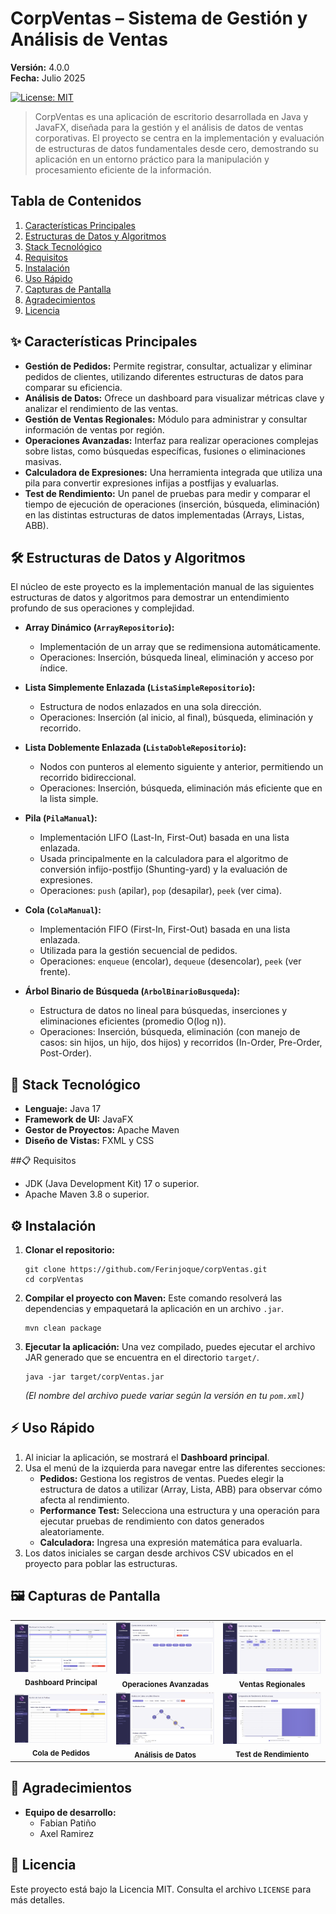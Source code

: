# CorpVentas – Sistema de Gestión y Análisis de Ventas

**Versión:** 4.0.0  
**Fecha:** Julio 2025

[![License: MIT](https://img.shields.io/badge/License-MIT-blue.svg)](https://opensource.org/licenses/MIT)

> CorpVentas es una aplicación de escritorio desarrollada en Java y JavaFX, diseñada para la gestión y el análisis de datos de ventas corporativas. El proyecto se centra en la implementación y evaluación de estructuras de datos fundamentales desde cero, demostrando su aplicación en un entorno práctico para la manipulación y procesamiento eficiente de la información.

## Tabla de Contenidos
1. [Características Principales](#-características-principales)
2. [Estructuras de Datos y Algoritmos](#-estructuras-de-datos-y-algoritmos)
3. [Stack Tecnológico](#-stack-tecnológico)
4. [Requisitos](#-requisitos)
5. [Instalación](#-instalación)
6. [Uso Rápido](#-uso-rápido)
7. [Capturas de Pantalla](#-capturas-de-pantalla)
8. [Agradecimientos](#-agradecimientos)
9. [Licencia](#-licencia)

## ✨ Características Principales

* **Gestión de Pedidos:** Permite registrar, consultar, actualizar y eliminar pedidos de clientes, utilizando diferentes estructuras de datos para comparar su eficiencia.
* **Análisis de Datos:** Ofrece un dashboard para visualizar métricas clave y analizar el rendimiento de las ventas.
* **Gestión de Ventas Regionales:** Módulo para administrar y consultar información de ventas por región.
* **Operaciones Avanzadas:** Interfaz para realizar operaciones complejas sobre listas, como búsquedas específicas, fusiones o eliminaciones masivas.
* **Calculadora de Expresiones:** Una herramienta integrada que utiliza una pila para convertir expresiones infijas a postfijas y evaluarlas.
* **Test de Rendimiento:** Un panel de pruebas para medir y comparar el tiempo de ejecución de operaciones (inserción, búsqueda, eliminación) en las distintas estructuras de datos implementadas (Arrays, Listas, ABB).

## 🛠️ Estructuras de Datos y Algoritmos

El núcleo de este proyecto es la implementación manual de las siguientes estructuras de datos y algoritmos para demostrar un entendimiento profundo de sus operaciones y complejidad.

* **Array Dinámico (`ArrayRepositorio`):**
    * Implementación de un array que se redimensiona automáticamente.
    * Operaciones: Inserción, búsqueda lineal, eliminación y acceso por índice.

* **Lista Simplemente Enlazada (`ListaSimpleRepositorio`):**
    * Estructura de nodos enlazados en una sola dirección.
    * Operaciones: Inserción (al inicio, al final), búsqueda, eliminación y recorrido.

* **Lista Doblemente Enlazada (`ListaDobleRepositorio`):**
    * Nodos con punteros al elemento siguiente y anterior, permitiendo un recorrido bidireccional.
    * Operaciones: Inserción, búsqueda, eliminación más eficiente que en la lista simple.

* **Pila (`PilaManual`):**
    * Implementación LIFO (Last-In, First-Out) basada en una lista enlazada.
    * Usada principalmente en la calculadora para el algoritmo de conversión infijo-postfijo (Shunting-yard) y la evaluación de expresiones.
    * Operaciones: `push` (apilar), `pop` (desapilar), `peek` (ver cima).

* **Cola (`ColaManual`):**
    * Implementación FIFO (First-In, First-Out) basada en una lista enlazada.
    * Utilizada para la gestión secuencial de pedidos.
    * Operaciones: `enqueue` (encolar), `dequeue` (desencolar), `peek` (ver frente).

* **Árbol Binario de Búsqueda (`ArbolBinarioBusqueda`):**
    * Estructura de datos no lineal para búsquedas, inserciones y eliminaciones eficientes (promedio O(log n)).
    * Operaciones: Inserción, búsqueda, eliminación (con manejo de casos: sin hijos, un hijo, dos hijos) y recorridos (In-Order, Pre-Order, Post-Order).

## 🚀 Stack Tecnológico

* **Lenguaje:** Java 17
* **Framework de UI:** JavaFX
* **Gestor de Proyectos:** Apache Maven
* **Diseño de Vistas:** FXML y CSS

##📋 Requisitos

* JDK (Java Development Kit) 17 o superior.
* Apache Maven 3.8 o superior.

## ⚙️ Instalación

1.  **Clonar el repositorio:**
    ```
    git clone https://github.com/Ferinjoque/corpVentas.git
    cd corpVentas
    ```

2.  **Compilar el proyecto con Maven:**
    Este comando resolverá las dependencias y empaquetará la aplicación en un archivo `.jar`.
    ```
    mvn clean package
    ```

3.  **Ejecutar la aplicación:**
    Una vez compilado, puedes ejecutar el archivo JAR generado que se encuentra en el directorio `target/`.
    ```
    java -jar target/corpVentas.jar
    ```
    *(El nombre del archivo puede variar según la versión en tu `pom.xml`)*

## ⚡ Uso Rápido

1.  Al iniciar la aplicación, se mostrará el **Dashboard principal**.
2.  Usa el menú de la izquierda para navegar entre las diferentes secciones:
    * **Pedidos:** Gestiona los registros de ventas. Puedes elegir la estructura de datos a utilizar (Array, Lista, ABB) para observar cómo afecta al rendimiento.
    * **Performance Test:** Selecciona una estructura y una operación para ejecutar pruebas de rendimiento con datos generados aleatoriamente.
    * **Calculadora:** Ingresa una expresión matemática para evaluarla.
3.  Los datos iniciales se cargan desde archivos CSV ubicados en el proyecto para poblar las estructuras.

## 🖼️ Capturas de Pantalla

<table>
  <tr>
    <td align="center">
      <img src="src/main/resources/img/dashboard.png" alt="Dashboard Principal" width="100%">
      <br>
      <sub><b>Dashboard Principal</b></sub>
    </td>
    <td align="center">
      <img src="src/main/resources/img/operaciones-avanzadas.png" alt="Operaciones Avanzadas" width="100%">
      <br>
      <sub><b>Operaciones Avanzadas</b></sub>
    </td>
    <td align="center">
      <img src="src/main/resources/img/ventas-regionales.png" alt="Ventas Regionales" width="100%">
      <br>
      <sub><b>Ventas Regionales</b></sub>
    </td>
  </tr>
  <tr>
    <td align="center">
      <img src="src/main/resources/img/cola-pedidos.png" alt="Cola de Pedidos" width="100%">
      <br>
      <sub><b>Cola de Pedidos</b></sub>
    </td>
    <td align="center">
      <img src="src/main/resources/img/analisis-datos.png" alt="Análisis de Datos" width="100%">
      <br>
      <sub><b>Análisis de Datos</b></sub>
    </td>
    <td align="center">
      <img src="src/main/resources/img/rendimiento.png" alt="Test de Rendimiento" width="100%">
      <br>
      <sub><b>Test de Rendimiento</b></sub>
    </td>
  </tr>
</table>

## 🙏 Agradecimientos

* **Equipo de desarrollo:**
    * Fabian Patiño
    * Axel Ramirez

## 📄 Licencia

Este proyecto está bajo la Licencia MIT. Consulta el archivo `LICENSE` para más detalles.
